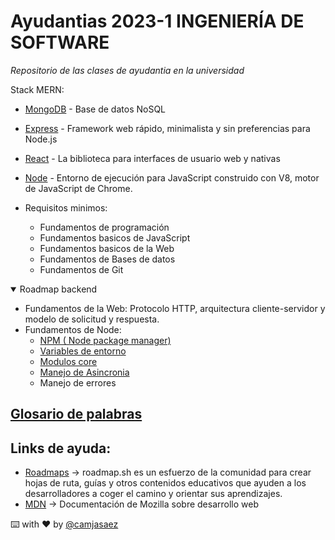 # Ayudantias 2023-1 INGENIERÍA DE SOFTWARE

_Repositorio de las clases de ayudantia en la universidad_


<summary>Stack MERN:</summary>

- [MongoDB](https://www.mongodb.com) - Base de datos NoSQL
- [Express](https://expressjs.com/) - Framework web rápido, minimalista y sin preferencias para Node.js
- [React](https://react.dev/) - La biblioteca para interfaces de usuario web y nativas
- [Node](https://nodejs.org/es) - Entorno de ejecución para JavaScript construido con V8, motor de JavaScript de Chrome.
    

- Requisitos minimos:
    - Fundamentos de programación
    - Fundamentos basicos de JavaScript
    - Fundamentos basicos de la Web
    - Fundamentos de Bases de datos
    - Fundamentos de Git

<details open>
<summary>Roadmap backend</summary>

- Fundamentos de la Web: Protocolo HTTP, arquitectura cliente-servidor y modelo de solicitud y respuesta.
- Fundamentos de Node:
    - [NPM ( Node package manager)](./Node/NPM/NPM.md)
    - [Variables de entorno](./Node/VariablesDeEntorno/VariablesDeEntorno.md)
    - [Modulos core](./Node/ModulosCore/Core.md)
    - [Manejo de Asincronia](./Node/Asincronia/Asincronia.md)
    - Manejo de errores

</details>

## [Glosario de palabras](./Glosario/Glosario.md)

## Links de ayuda:

- [Roadmaps](https://roadmap.sh/) -> roadmap.sh es un esfuerzo de la comunidad para crear hojas de ruta, guías y otros contenidos educativos que ayuden a los desarrolladores a coger el camino y orientar sus aprendizajes.
- [MDN](https://developer.mozilla.org/es/) -> Documentación de Mozilla sobre desarrollo web

⌨️ with ❤️ by [@camjasaez](https://github.com/camjasaez)